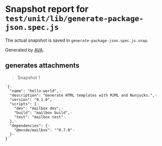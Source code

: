 # Snapshot report for `test/unit/lib/generate-package-json.spec.js`

The actual snapshot is saved in `generate-package-json.spec.js.snap`.

Generated by [AVA](https://avajs.dev).

## generates attachments

> Snapshot 1

    `{␊
      "name": "hello-world",␊
      "description": "Generate HTML templates with MJML and Nunjucks.",␊
      "version": "0.1.0",␊
      "scripts": {␊
        "dev": "mailbox dev",␊
        "build": "mailbox build",␊
        "test": "mailbox test"␊
      },␊
      "dependencies": {␊
        "@mvsde/mailbox": "^0.7.0"␊
      }␊
    }`
